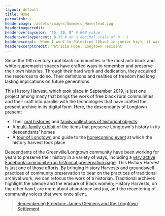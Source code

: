 ```yaml
---
layout: default
title: Home
permalink: /
headerimage: /assets/images/Sommers_Homestead.jpg
headerimagecredit: 
headeroverlaycolor: "45, 20, 0" # RGB value
headeroverlaypercent: 0.75 # on a decimal scale of 0 - 1
headerexcerpt:  When I went to Palestine [Ohio] in junior high, it was so prejudiced, and then, you know, we’re free here at home. This is home. This is safety. This is free.... No matter where you go, how old you are, when you go home, you’re home. That’s here. That’s Longtown.
headerexcerptcredit: Patricia Hope, Longtown resident
---
```


<div class="row">
<div class="col-s-12 col-md-7" markdown=1>

Since the 19th century rural black communities in the most anti-black and white-supremacist spaces have crafted ways to remember and preserve their *own* histories. Through their hard work and dedication, they acquired the resources to do so. Their definitions and realities of freedom had long lasting implications on future generations. 

This History Harvest, which took place in September 2019, is just one project among many that brings the work of free black rural communities and their craft into parallel with the technologies that have crafted the present archive in its digital form. Here, the descendants of Longtown present:

- Their [oral histories](/descendants) and [family collections of historical objects](/descendants)
- A [multi-family exhibit](/items) of the items that preserve Longtown's history in its descendants' homes
- A [tour of Longtown](/event) and guide to the [homecoming event](/event) at which the history harvest took place

Descendants of the Greenville/Longtown community have been working for years to preserve their history in a variety of ways, including a [very active Facebook community-run historical preservation page](https://www.facebook.com/Remembering-Freedom-James-Clemens-and-the-Longtown-Settlement-170627093017850/). This History Harvest is just one of those efforts. By bringing History Harvests and groundswell practices of community preservation to bear on the practices of traditional archival work, we can refocus the work of a historian. Traditional archives highlight the silence and the erasure of Black women; History Harvests, on the other hand, are more about abundance and joy, and the recentering of community voices that were once silent.

</div>
<div class="col-s-12 col-md-5">
<div class="fb-page" data-href="https://www.facebook.com/Remembering-Freedom-James-Clemens-and-the-Longtown-Settlement-170627093017850" data-tabs="timeline" data-width="500" data-height="600" data-small-header="true" data-adapt-container-width="true" data-hide-cover="false" data-show-facepile="false"><blockquote cite="https://www.facebook.com/Remembering-Freedom-James-Clemens-and-the-Longtown-Settlement-170627093017850" class="fb-xfbml-parse-ignore"><a href="https://www.facebook.com/Remembering-Freedom-James-Clemens-and-the-Longtown-Settlement-170627093017850">Remembering Freedom: James Clemens and the Longtown Settlement</a></blockquote></div>
</div>    
</div>